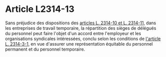 # Article L2314-13

Sans préjudice des dispositions des [articles L. 2314-10 et L. 2314-11][1], dans les entreprises de travail temporaire, la répartition des sièges de délégués du personnel peut faire l'objet d'un accord entre l'employeur et les organisations syndicales intéressées, conclu selon les conditions de [l'article L. 2314-3-1][2], en vue d'assurer une représentation équitable du personnel permanent et du personnel temporaire.

 [1]: /affichCodeArticle.do?cidTexte=LEGITEXT000006072050&idArticle=LEGIARTI000006901881&dateTexte=&categorieLien=cid
 [2]: /affichCodeArticle.do?cidTexte=LEGITEXT000006072050&idArticle=LEGIARTI000019347955&dateTexte=&categorieLien=cid